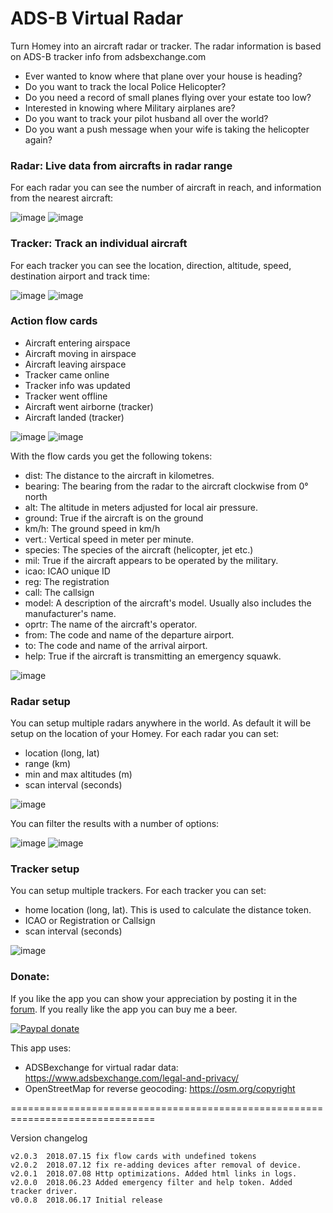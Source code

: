 # ADS-B Virtual Radar #

Turn Homey into an aircraft radar or tracker. The radar information is based on
ADS-B tracker info from adsbexchange.com

* Ever wanted to know where that plane over your house is heading?
* Do you want to track the local Police Helicopter?
* Do you need a record of small planes flying over your estate too low?
* Interested in knowing where Military airplanes are?
* Do you want to track your pilot husband all over the world?
* Do you want a push message when your wife is taking the helicopter again?

### Radar: Live data from aircrafts in radar range ###
For each radar you can see the number of aircraft in reach, and information from
the nearest aircraft:

![image][mobile-card-image1]
![image][mobile-card-image2]

### Tracker: Track an individual aircraft ###
For each tracker you can see the location, direction, altitude, speed,
destination airport and track time:

![image][mobile-card-image3]
![image][mobile-card-image4]

### Action flow cards ###

* Aircraft entering airspace
* Aircraft moving in airspace
* Aircraft leaving airspace
* Tracker came online
* Tracker info was updated
* Tracker went offline
* Aircraft went airborne (tracker)
* Aircraft landed (tracker)

![image][flow-cards-image]
![image][flow-cards-image2]

With the flow cards you get the following tokens:

- dist: The distance to the aircraft in kilometres.
- bearing: The bearing from the radar to the aircraft clockwise from 0° north
- alt: The altitude in meters adjusted for local air pressure.
- ground: True if the aircraft is on the ground
- km/h: The ground speed in km/h
- vert.: Vertical speed in meter per minute.
- species: The species of the aircraft (helicopter, jet etc.)
- mil: True if the aircraft appears to be operated by the military.
- icao: ICAO unique ID
- reg: The registration
- call: The callsign
- model: A description of the aircraft's model. Usually also includes the manufacturer's name.
- oprtr: The name of the aircraft's operator.
- from: The code and name of the departure airport.
- to: The code and name of the arrival airport.
- help: True if the aircraft is transmitting an emergency squawk.

![image][flow-tokens-image]

### Radar setup ###
You can setup multiple radars anywhere in the world. As default it will be setup
on the location of your Homey. For each radar you can set:
* location (long, lat)
* range (km)
* min and max altitudes (m)
* scan interval (seconds)

![image][radar-setup-image]

You can filter the results with a number of options:

![image][radar-types-image]
![image][radar-filters-image]

### Tracker setup ###
You can setup multiple trackers. For each tracker you can set:
* home location (long, lat). This is used to calculate the distance token.
* ICAO or Registration or Callsign
* scan interval (seconds)

![image][tracker-setup-image]

### Donate: ###
If you like the app you can show your appreciation by posting it in the [forum].
If you really like the app you can buy me a beer.

[![Paypal donate][pp-donate-image]][pp-donate-link]

This app uses:
* ADSBexchange for virtual radar data: https://www.adsbexchange.com/legal-and-privacy/
* OpenStreetMap for reverse geocoding: https://osm.org/copyright

===============================================================================

Version changelog

```
v2.0.3	2018.07.15 fix flow cards with undefined tokens
v2.0.2	2018.07.12 fix re-adding devices after removal of device.
v2.0.1	2018.07.08 Http optimizations. Added html links in logs.
v2.0.0	2018.06.23 Added emergency filter and help token. Added tracker driver.
v0.0.8	2018.06.17 Initial release

```

[forum]: https://forum.athom.com/discussion/5286
[pp-donate-link]: https://www.paypal.com/cgi-bin/webscr?cmd=_s-xclick&hosted_button_id=VB7VKG5Y28M6N
[pp-donate-image]: https://www.paypalobjects.com/en_US/i/btn/btn_donate_SM.gif
[mobile-card-image1]: https://forum.athom.com/uploads/editor/15/ihdfxcz99gqi.png
[mobile-card-image2]: https://forum.athom.com/uploads/editor/q9/d6qm30f4xoos.png
[flow-cards-image]: https://forum.athom.com/uploads/editor/9v/dtfe6xypxix2.png
[flow-tokens-image]: https://forum.athom.com/uploads/editor/ne/zgzazfbn41dt.png
[radar-setup-image]: https://forum.athom.com/uploads/editor/90/2xgahii2cc4v.png
[radar-types-image]: https://forum.athom.com/uploads/editor/iw/0arsbn5puffo.png
[radar-filters-image]: https://forum.athom.com/uploads/editor/pd/3kianuxsn1wy.png
[mobile-card-image3]: https://forum.athom.com/uploads/editor/dw/ww0hxtpi15su.png
[mobile-card-image4]: https://forum.athom.com/uploads/editor/hc/i0j0jp9ws0s8.png
[flow-cards-image2]: https://forum.athom.com/uploads/editor/yo/jbfshkqiizzo.png
[tracker-setup-image]: https://forum.athom.com/uploads/editor/n1/0hcbmperxz5j.png
